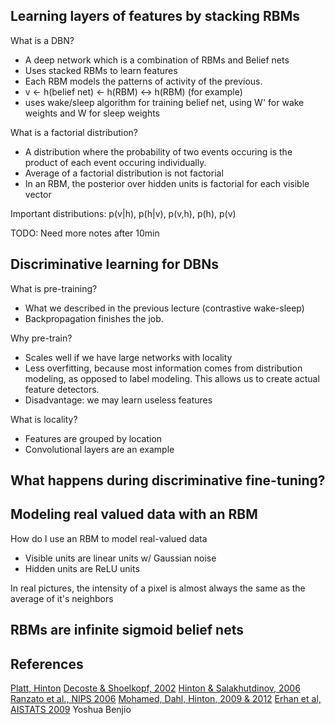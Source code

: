 Learning layers of features by stacking RBMs
--------------------------------------------

What is a DBN?
- A deep network which is a combination of RBMs and Belief nets
- Uses stacked RBMs to learn features
- Each RBM models the patterns of activity of the previous.
- v <- h(belief net) <- h(RBM) <-> h(RBM) (for example)
- uses wake/sleep algorithm for training belief net, using W' for wake weights
  and W for sleep weights

What is a factorial distribution?
- A distribution where the probability of two events occuring is the product of
  each event occuring individually.
- Average of a factorial distribution is not factorial
- In an RBM, the posterior over hidden units is factorial for each visible vector

Important distributions: p(v|h), p(h|v), p(v,h), p(h), p(v)

TODO: Need more notes after 10min

Discriminative learning for DBNs
--------------------------------

What is pre-training?
- What we described in the previous lecture (contrastive wake-sleep)
- Backpropagation finishes the job.

Why pre-train?
- Scales well if we have large networks with locality
- Less overfitting, because most information comes from distribution modeling,
  as opposed to label modeling. This allows us to create actual feature
  detectors.
- Disadvantage: we may learn useless features

What is locality?
- Features are grouped by location
- Convolutional layers are an example

What happens during discriminative fine-tuning?
-----------------------------------------------



Modeling real valued data with an RBM
-------------------------------------

How do I use an RBM to model real-valued data
- Visible units are linear units w/ Gaussian noise
- Hidden units are ReLU units

In real pictures, the intensity of a pixel is almost always the same as the
average of it's neighbors

RBMs are infinite sigmoid belief nets
-------------------------------------

References
----------

[Platt, Hinton]()
[Decoste & Shoelkopf, 2002]()
[Hinton & Salakhutdinov, 2006]()
[Ranzato et al., NIPS 2006]()
[Mohamed, Dahl, Hinton, 2009 & 2012]()
[Erhan et al, AISTATS 2009]()
Yoshua Benjio
